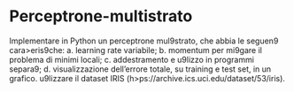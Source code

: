 # Perceptrone-multistrato

Implementare in Python un perceptrone mul9strato, che abbia le seguen9 cara>eris9che:
a. learning rate variabile;
b. momentum per mi9gare il problema di minimi locali;
c. addestramento e u9lizzo in programmi separa9;
d. visualizzazione dell’errore totale, su training e test set, in un grafico.
u9lizzare il dataset IRIS (h>ps://archive.ics.uci.edu/dataset/53/iris).
